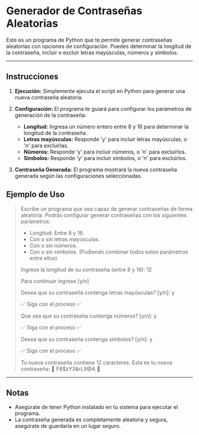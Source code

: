 # Generador de Contraseñas Aleatorias

Este es un programa de Python que te permite generar contraseñas aleatorias con opciones de configuración. Puedes determinar la longitud de la contraseña, incluir o excluir letras mayúsculas, números y símbolos.

------------

## Instrucciones

1. **Ejecución:** Simplemente ejecuta el script en Python para generar una nueva contraseña aleatoria.

2. **Configuración:** El programa te guiará para configurar los parámetros de generación de la contraseña:

   - **Longitud:** Ingresa un número entero entre 8 y 16 para determinar la longitud de la contraseña.
   - **Letras mayúsculas:** Responde 'y' para incluir letras mayúsculas, o 'n' para excluirlas.
   - **Números:** Responde 'y' para incluir números, o 'n' para excluirlos.
   - **Símbolos:** Responde 'y' para incluir símbolos, o 'n' para excluirlos.

3. **Contraseña Generada:** El programa mostrará la nueva contraseña generada según las configuraciones seleccionadas.

## Ejemplo de Uso


>Escribe un programa que sea capaz de generar contraseñas de forma aleatoria.
> Podrás configurar generar contraseñas con los siguientes parámetros:
> - Longitud: Entre 8 y 16.
> - Con o sin letras mayúsculas. 
> - Con o sin números. 
> - Con o sin símbolos. 
> (Pudiendo combinar todos estos parámetros entre ellos) 
>
>Ingrese la longitud de su contraseña (entre 8 y 16): 12
>
> Para continuar ingrese [y/n] 
>
>
>Desea que su contraseña contenga letras mayúsculas? [y/n]: y
>
>✅ Siga con el proceso ✅
>
>Que sea que su contraseña contenga números? [y/n]: y
>
>✅ Siga con el proceso ✅
>
>Desea que su contraseña contenga símbolos? [y/n]: y
>
>✅ Siga con el proceso ✅
>
>Tu nueva contraseña contiene 12 caracteres.
Esta es tu nueva contraseña: 🔐 F8$zY3&rL9@A 🔐


------------

## Notas

- Asegúrate de tener Python instalado en tu sistema para ejecutar el programa.
- La contraseña generada es completamente aleatoria y segura, asegúrate de guardarla en un lugar seguro.
